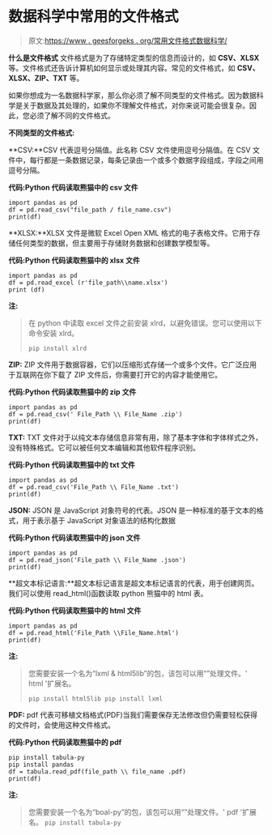 # 数据科学中常用的文件格式

> 原文:[https://www . geesforgeks . org/常用文件格式数据科学/](https://www.geeksforgeeks.org/commonly-used-file-formats-in-data-science/)

**什么是文件格式**
文件格式是为了存储特定类型的信息而设计的，如 **CSV、XLSX** 等。文件格式还告诉计算机如何显示或处理其内容。常见的文件格式，如 **CSV、XLSX、ZIP、TXT** 等。

如果你想成为一名数据科学家，那么你必须了解不同类型的文件格式。因为数据科学是关于数据及其处理的，如果你不理解文件格式，对你来说可能会很复杂。因此，您必须了解不同的文件格式。

**不同类型的文件格式:**

**CSV:**CSV 代表逗号分隔值。此名称 CSV 文件使用逗号分隔值。在 CSV 文件中，每行都是一条数据记录，每条记录由一个或多个数据字段组成，字段之间用逗号分隔。

**代码:Python 代码读取熊猫中的 csv 文件**

```
import pandas as pd
df = pd.read_csv("file_path / file_name.csv")
print(df)
```

**XLSX:**XLSX 文件是微软 Excel Open XML 格式的电子表格文件。它用于存储任何类型的数据，但主要用于存储财务数据和创建数学模型等。

**代码:Python 代码读取熊猫中的 xlsx 文件**

```
import pandas as pd
df = pd.read_excel (r'file_path\\name.xlsx')
print (df)
```

**注:**

> 在 python 中读取 excel 文件之前安装 xlrd，以避免错误。您可以使用以下命令安装 xlrd。
> 
> `pip install xlrd`

**ZIP:** ZIP 文件用于数据容器，它们以压缩形式存储一个或多个文件。它广泛应用于互联网在你下载了 ZIP 文件后，你需要打开它的内容才能使用它。

**代码:Python 代码读取熊猫中的 zip 文件**

```
import pandas as pd
df = pd.read_csv(' File_Path \\ File_Name .zip')
print(df)
```

**TXT:** TXT 文件对于以纯文本存储信息非常有用，除了基本字体和字体样式之外，没有特殊格式。它可以被任何文本编辑和其他软件程序识别。

**代码:Python 代码读取熊猫中的 txt 文件**

```
import pandas as pd
df = pd.read_csv('File_Path \\ File_Name .txt')
print(df)
```

**JSON:** JSON 是 JavaScript 对象符号的代表。JSON 是一种标准的基于文本的格式，用于表示基于 JavaScript 对象语法的结构化数据

**代码:Python 代码读取熊猫中的 json 文件**

```
import pandas as pd
df = pd.read_json('File_path \\ File_Name .json')
print(df)
```

**超文本标记语言:**超文本标记语言是超文本标记语言的代表，用于创建网页。我们可以使用 read_html()函数读取 python 熊猫中的 html 表。

**代码:Python 代码读取熊猫中的 html 文件**

```
import pandas as pd
df = pd.read_html('File_Path \\File_Name.html')
print(df)
```

**注:**

> 您需要安装一个名为“lxml & html5lib”的包，该包可以用“”处理文件。' html '扩展名。
> 
> `pip install html5lib
> pip install lxml`

**PDF:** pdf 代表可移植文档格式(PDF)当我们需要保存无法修改但仍需要轻松获得的文件时，会使用这种文件格式。

**代码:Python 代码读取熊猫中的 pdf**

```
pip install tabula-py
pip install pandas
df = tabula.read_pdf(file_path \\ file_name .pdf)
print(df)
```

**注:**

> 您需要安装一个名为“boal-py”的包，该包可以用“”处理文件。' pdf '扩展名。
> `pip install tabula-py`